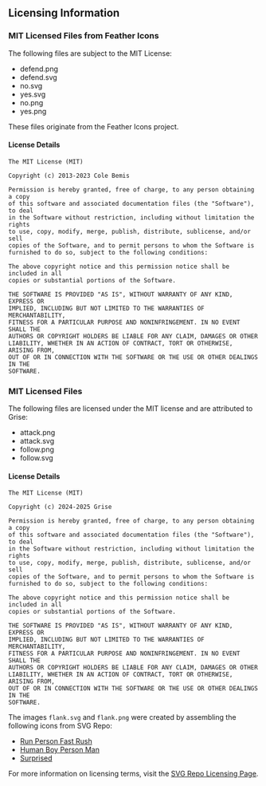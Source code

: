 ## Licensing Information

### MIT Licensed Files from Feather Icons

The following files are subject to the MIT License:

- defend.png
- defend.svg
- no.svg
- yes.svg
- no.png
- yes.png

These files originate from the Feather Icons project.

#### License Details

```
The MIT License (MIT)

Copyright (c) 2013-2023 Cole Bemis

Permission is hereby granted, free of charge, to any person obtaining a copy
of this software and associated documentation files (the "Software"), to deal
in the Software without restriction, including without limitation the rights
to use, copy, modify, merge, publish, distribute, sublicense, and/or sell
copies of the Software, and to permit persons to whom the Software is
furnished to do so, subject to the following conditions:

The above copyright notice and this permission notice shall be included in all
copies or substantial portions of the Software.

THE SOFTWARE IS PROVIDED "AS IS", WITHOUT WARRANTY OF ANY KIND, EXPRESS OR
IMPLIED, INCLUDING BUT NOT LIMITED TO THE WARRANTIES OF MERCHANTABILITY,
FITNESS FOR A PARTICULAR PURPOSE AND NONINFRINGEMENT. IN NO EVENT SHALL THE
AUTHORS OR COPYRIGHT HOLDERS BE LIABLE FOR ANY CLAIM, DAMAGES OR OTHER
LIABILITY, WHETHER IN AN ACTION OF CONTRACT, TORT OR OTHERWISE, ARISING FROM,
OUT OF OR IN CONNECTION WITH THE SOFTWARE OR THE USE OR OTHER DEALINGS IN THE
SOFTWARE.
```

### MIT Licensed Files

The following files are licensed under the MIT license and are attributed to Grise:

- attack.png
- attack.svg
- follow.png
- follow.svg

#### License Details

```
The MIT License (MIT)

Copyright (c) 2024-2025 Grise

Permission is hereby granted, free of charge, to any person obtaining a copy
of this software and associated documentation files (the "Software"), to deal
in the Software without restriction, including without limitation the rights
to use, copy, modify, merge, publish, distribute, sublicense, and/or sell
copies of the Software, and to permit persons to whom the Software is
furnished to do so, subject to the following conditions:

The above copyright notice and this permission notice shall be included in all
copies or substantial portions of the Software.

THE SOFTWARE IS PROVIDED "AS IS", WITHOUT WARRANTY OF ANY KIND, EXPRESS OR
IMPLIED, INCLUDING BUT NOT LIMITED TO THE WARRANTIES OF MERCHANTABILITY,
FITNESS FOR A PARTICULAR PURPOSE AND NONINFRINGEMENT. IN NO EVENT SHALL THE
AUTHORS OR COPYRIGHT HOLDERS BE LIABLE FOR ANY CLAIM, DAMAGES OR OTHER
LIABILITY, WHETHER IN AN ACTION OF CONTRACT, TORT OR OTHERWISE, ARISING FROM,
OUT OF OR IN CONNECTION WITH THE SOFTWARE OR THE USE OR OTHER DEALINGS IN THE
SOFTWARE.
```

The images `flank.svg` and `flank.png` were created by assembling the following icons from SVG Repo:

- [Run Person Fast Rush](https://www.svgrepo.com/svg/307091/run-person-fast-rush)
- [Human Boy Person Man](https://www.svgrepo.com/svg/307357/human-boy-person-man)
- [Surprised](https://www.svgrepo.com/svg/321531/surprised)

For more information on licensing terms, visit the [SVG Repo Licensing Page](https://www.svgrepo.com/page/licensing/).
